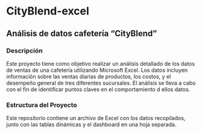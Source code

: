 # CityBlend-excel

## Análisis de datos cafetería “CityBlend”

### Descripción 

Este proyecto tiene como objetivo realizar un análisis detallado de los datos de ventas de una cafetería utilizando Microsoft Excel. Los datos incluyen información sobre las ventas diarias de productos, los costos, y el desempeño general de tres diferentes sucursales. El análisis se lleva a cabo con el fin de identificar puntos claves en el comportamiento d ellos datos.

### Estructura del Proyecto

Este repositorio contiene un archivo de Excel con los datos recopilados, junto con las tablas dinámicas y el dashboard en una hoja separada. 
